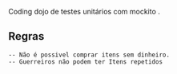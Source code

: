 
Coding dojo de testes unitários com mockito .

## Regras
```
-- Não é possivel comprar itens sem dinheiro.
-- Guerreiros não podem ter Itens repetidos
```

